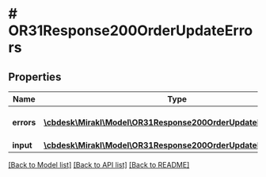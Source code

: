 # # OR31Response200OrderUpdateErrors

## Properties

Name | Type | Description | Notes
------------ | ------------- | ------------- | -------------
**errors** | [**\cbdesk\Mirakl\Model\OR31Response200OrderUpdateErrorsErrors[]**](OR31Response200OrderUpdateErrorsErrors.md) | Errors about the input object | [optional]
**input** | [**\cbdesk\Mirakl\Model\OR31Response200OrderUpdateErrorsInput**](OR31Response200OrderUpdateErrorsInput.md) |  | [optional]

[[Back to Model list]](../../README.md#models) [[Back to API list]](../../README.md#endpoints) [[Back to README]](../../README.md)
